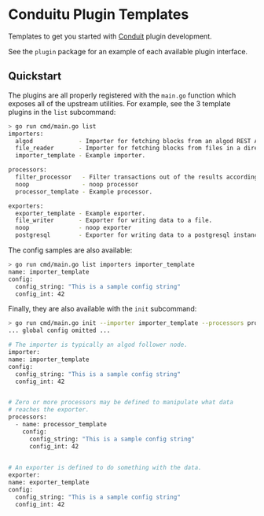 # Conduitu Plugin Templates

Templates to get you started with [Conduit](https://github.com/algorand/conduit) plugin development.

See the `plugin` package for an example of each available plugin interface.

## Quickstart

The plugins are all properly registered with the `main.go` function which
exposes all of the upstream utilities. For example, see the 3 template plugins in the `list` subcommand:
```bash
> go run cmd/main.go list
importers:
  algod             - Importer for fetching blocks from an algod REST API.
  file_reader       - Importer for fetching blocks from files in a directory created by the 'file_writer' plugin.
  importer_template - Example importer.

processors:
  filter_processor   - Filter transactions out of the results according to a configurable pattern.
  noop               - noop processor
  processor_template - Example processor.

exporters:
  exporter_template - Example exporter.
  file_writer       - Exporter for writing data to a file.
  noop              - noop exporter
  postgresql        - Exporter for writing data to a postgresql instance.
```

The config samples are also available:
```bash
> go run cmd/main.go list importers importer_template
name: importer_template
config:
  config_string: "This is a sample config string"
  config_int: 42
```

Finally, they are also available with the `init` subcommand:
```bash
> go run cmd/main.go init --importer importer_template --processors processor_template --exporter exporter_template
... global config omitted ...

# The importer is typically an algod follower node.
importer:
name: importer_template
config:
  config_string: "This is a sample config string"
  config_int: 42


# Zero or more processors may be defined to manipulate what data
# reaches the exporter.
processors:
  - name: processor_template
    config:
      config_string: "This is a sample config string"
      config_int: 42
    

# An exporter is defined to do something with the data.
exporter:
name: exporter_template
config:
  config_string: "This is a sample config string"
  config_int: 42
```
